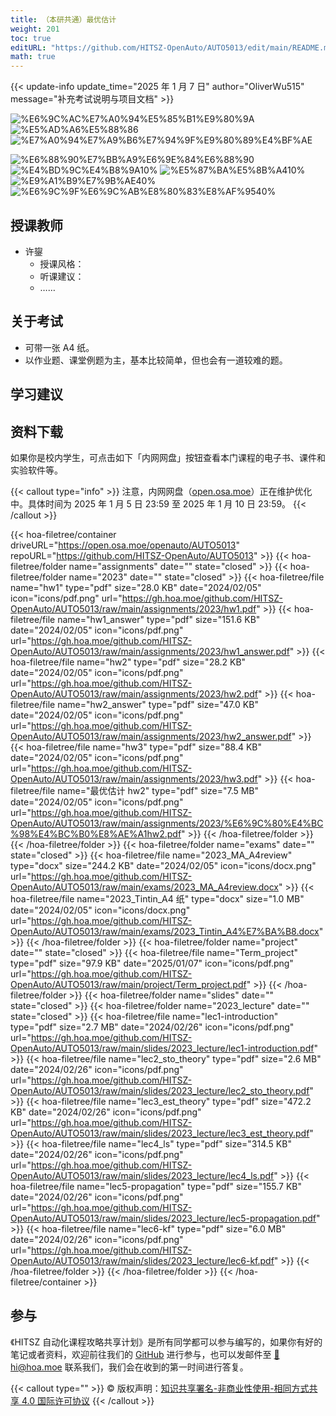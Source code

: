 ```yaml
---
title: （本研共通）最优估计
weight: 201
toc: true
editURL: "https://github.com/HITSZ-OpenAuto/AUTO5013/edit/main/README.md"
math: true
---
```


{{< update-info update_time="2025 年 1 月 7 日" author="OliverWu515" message="补充考试说明与项目文档" >}}

<div class="img-div hx-mt-4 hx-flex-row hx-justify-start hx-items-center">

![%E6%9C%AC%E7%A0%94%E5%85%B1%E9%80%9A](https://img.shields.io/badge/%E6%9C%AC%E7%A0%94%E5%85%B1%E9%80%9A-green)
![%E5%AD%A6%E5%88%86](https://img.shields.io/badge/%E5%AD%A6%E5%88%86-2-moccasin)
![%E7%A0%94%E7%A9%B6%E7%94%9F%E9%80%89%E4%BF%AE](https://img.shields.io/badge/%E7%A0%94%E7%A9%B6%E7%94%9F%E9%80%89%E4%BF%AE-lightskyblue)

![%E6%88%90%E7%BB%A9%E6%9E%84%E6%88%90](https://img.shields.io/badge/%E6%88%90%E7%BB%A9%E6%9E%84%E6%88%90-gold)
![%E4%BD%9C%E4%B8%9A10%](https://img.shields.io/badge/%E4%BD%9C%E4%B8%9A-10%25-wheat)
![%E5%87%BA%E5%8B%A410%](https://img.shields.io/badge/%E5%87%BA%E5%8B%A4-10%25-wheat)
![%E9%A1%B9%E7%9B%AE40%](https://img.shields.io/badge/%E9%A1%B9%E7%9B%AE-40%25-wheat)
![%E6%9C%9F%E6%9C%AB%E8%80%83%E8%AF%9540%](https://img.shields.io/badge/%E6%9C%9F%E6%9C%AB%E8%80%83%E8%AF%95-40%25-wheat)


</div>

## 授课教师

- 许鋆
  - 授课风格：
  - 听课建议：
  - ……

## 关于考试

- 可带一张 A4 纸。
- 以作业题、课堂例题为主，基本比较简单，但也会有一道较难的题。

## 学习建议

## 资料下载

如果你是校内学生，可点击如下「内网网盘」按钮查看本门课程的电子书、课件和实验软件等。

{{< callout type="info" >}}
  注意，内网网盘（[open.osa.moe](https://open.osa.moe/openauto)）正在维护优化中。具体时间为 2025 年 1 月 5 日 23:59 至 2025 年 1 月 10 日 23:59。
{{< /callout >}}

{{< hoa-filetree/container driveURL="https://open.osa.moe/openauto/AUTO5013" repoURL="https://github.com/HITSZ-OpenAuto/AUTO5013" >}}
  {{< hoa-filetree/folder name="assignments" date="" state="closed" >}}
  {{< hoa-filetree/folder name="2023" date="" state="closed" >}}
    {{< hoa-filetree/file name="hw1" type="pdf" size="28.0 KB" date="2024/02/05" icon="icons/pdf.png" url="https://gh.hoa.moe/github.com/HITSZ-OpenAuto/AUTO5013/raw/main/assignments/2023/hw1.pdf" >}}
    {{< hoa-filetree/file name="hw1_answer" type="pdf" size="151.6 KB" date="2024/02/05" icon="icons/pdf.png" url="https://gh.hoa.moe/github.com/HITSZ-OpenAuto/AUTO5013/raw/main/assignments/2023/hw1_answer.pdf" >}}
    {{< hoa-filetree/file name="hw2" type="pdf" size="28.2 KB" date="2024/02/05" icon="icons/pdf.png" url="https://gh.hoa.moe/github.com/HITSZ-OpenAuto/AUTO5013/raw/main/assignments/2023/hw2.pdf" >}}
    {{< hoa-filetree/file name="hw2_answer" type="pdf" size="47.0 KB" date="2024/02/05" icon="icons/pdf.png" url="https://gh.hoa.moe/github.com/HITSZ-OpenAuto/AUTO5013/raw/main/assignments/2023/hw2_answer.pdf" >}}
    {{< hoa-filetree/file name="hw3" type="pdf" size="88.4 KB" date="2024/02/05" icon="icons/pdf.png" url="https://gh.hoa.moe/github.com/HITSZ-OpenAuto/AUTO5013/raw/main/assignments/2023/hw3.pdf" >}}
    {{< hoa-filetree/file name="最优估计 hw2" type="pdf" size="7.5 MB" date="2024/02/05" icon="icons/pdf.png" url="https://gh.hoa.moe/github.com/HITSZ-OpenAuto/AUTO5013/raw/main/assignments/2023/%E6%9C%80%E4%BC%98%E4%BC%B0%E8%AE%A1hw2.pdf" >}}
  {{< /hoa-filetree/folder >}}
  {{< /hoa-filetree/folder >}}
  {{< hoa-filetree/folder name="exams" date="" state="closed" >}}
    {{< hoa-filetree/file name="2023_MA_A4review" type="docx" size="244.2 KB" date="2024/02/05" icon="icons/docx.png" url="https://gh.hoa.moe/github.com/HITSZ-OpenAuto/AUTO5013/raw/main/exams/2023_MA_A4review.docx" >}}
    {{< hoa-filetree/file name="2023_Tintin_A4 纸" type="docx" size="1.0 MB" date="2024/02/05" icon="icons/docx.png" url="https://gh.hoa.moe/github.com/HITSZ-OpenAuto/AUTO5013/raw/main/exams/2023_Tintin_A4%E7%BA%B8.docx" >}}
  {{< /hoa-filetree/folder >}}
  {{< hoa-filetree/folder name="project" date="" state="closed" >}}
    {{< hoa-filetree/file name="Term_project" type="pdf" size="97.9 KB" date="2025/01/07" icon="icons/pdf.png" url="https://gh.hoa.moe/github.com/HITSZ-OpenAuto/AUTO5013/raw/main/project/Term_project.pdf" >}}
  {{< /hoa-filetree/folder >}}
  {{< hoa-filetree/folder name="slides" date="" state="closed" >}}
  {{< hoa-filetree/folder name="2023_lecture" date="" state="closed" >}}
    {{< hoa-filetree/file name="lec1-introduction" type="pdf" size="2.7 MB" date="2024/02/26" icon="icons/pdf.png" url="https://gh.hoa.moe/github.com/HITSZ-OpenAuto/AUTO5013/raw/main/slides/2023_lecture/lec1-introduction.pdf" >}}
    {{< hoa-filetree/file name="lec2_sto_theory" type="pdf" size="2.6 MB" date="2024/02/26" icon="icons/pdf.png" url="https://gh.hoa.moe/github.com/HITSZ-OpenAuto/AUTO5013/raw/main/slides/2023_lecture/lec2_sto_theory.pdf" >}}
    {{< hoa-filetree/file name="lec3_est_theory" type="pdf" size="472.2 KB" date="2024/02/26" icon="icons/pdf.png" url="https://gh.hoa.moe/github.com/HITSZ-OpenAuto/AUTO5013/raw/main/slides/2023_lecture/lec3_est_theory.pdf" >}}
    {{< hoa-filetree/file name="lec4_ls" type="pdf" size="314.5 KB" date="2024/02/26" icon="icons/pdf.png" url="https://gh.hoa.moe/github.com/HITSZ-OpenAuto/AUTO5013/raw/main/slides/2023_lecture/lec4_ls.pdf" >}}
    {{< hoa-filetree/file name="lec5-propagation" type="pdf" size="155.7 KB" date="2024/02/26" icon="icons/pdf.png" url="https://gh.hoa.moe/github.com/HITSZ-OpenAuto/AUTO5013/raw/main/slides/2023_lecture/lec5-propagation.pdf" >}}
    {{< hoa-filetree/file name="lec6-kf" type="pdf" size="6.0 MB" date="2024/02/26" icon="icons/pdf.png" url="https://gh.hoa.moe/github.com/HITSZ-OpenAuto/AUTO5013/raw/main/slides/2023_lecture/lec6-kf.pdf" >}}
  {{< /hoa-filetree/folder >}}
  {{< /hoa-filetree/folder >}}
{{< /hoa-filetree/container >}}

## 参与

《HITSZ 自动化课程攻略共享计划》是所有同学都可以参与编写的，如果你有好的笔记或者资料，欢迎前往我们的 [GitHub](https://github.com/HITSZ-OpenAuto) 进行参与，也可以发邮件至 [📮hi@hoa.moe](mailto:hi@hoa.moe) 联系我们，我们会在收到的第一时间进行答复。

{{< callout type="" >}}
  © 版权声明：[知识共享署名-非商业性使用-相同方式共享 4.0 国际许可协议](https://creativecommons.org/licenses/by-nc-sa/4.0/)
{{< /callout >}}
